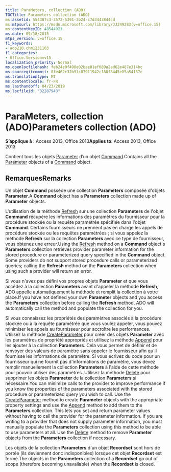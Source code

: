 ```yaml
---
title: ParaMeters, collection (ADO)
TOCTitle: Parameters collection (ADO)
ms:assetid: 554387c3-3572-5391-3b24-c7d3443844cd
ms:mtpsurl: https://msdn.microsoft.com/library/JJ249283(v=office.15)
ms:contentKeyID: 48544923
ms.date: 09/18/2015
mtps_version: v=office.15
f1_keywords:
- ado210.chm1231103
f1_categories:
- Office.Version=v15
localization_priority: Normal
ms.openlocfilehash: feb24e0f498e02bae01ef689a2ad62e487e314bc
ms.sourcegitcommit: 8fe462c32b91c87911942c188f3445e85a54137c
ms.translationtype: MT
ms.contentlocale: fr-FR
ms.lasthandoff: 04/23/2019
ms.locfileid: "32287943"
---
```

# <a name="parameters-collection-ado"></a><span data-ttu-id="e5850-102">ParaMeters, collection (ADO)</span><span class="sxs-lookup"><span data-stu-id="e5850-102">Parameters collection (ADO)</span></span>


<span data-ttu-id="e5850-103">**S’applique à** : Access 2013, Office 2013</span><span class="sxs-lookup"><span data-stu-id="e5850-103">**Applies to**: Access 2013, Office 2013</span></span>

<span data-ttu-id="e5850-104">Contient tous les objets [Parameter](parameter-object-ado.md) d’un objet [Command](command-object-ado.md).</span><span class="sxs-lookup"><span data-stu-id="e5850-104">Contains all the [Parameter](parameter-object-ado.md) objects of a [Command](command-object-ado.md) object.</span></span>

## <a name="remarks"></a><span data-ttu-id="e5850-105">Remarques</span><span class="sxs-lookup"><span data-stu-id="e5850-105">Remarks</span></span>

<span data-ttu-id="e5850-106">Un objet **Command** possède une collection **Parameters** composée d'objets **Parameter**.</span><span class="sxs-lookup"><span data-stu-id="e5850-106">A **Command** object has a **Parameters** collection made up of **Parameter** objects.</span></span>

<span data-ttu-id="e5850-p101">L'utilisation de la méthode [Refresh](refresh-method-ado.md) sur une collection **Parameters** de l'objet **Command** récupère les informations des paramètres du fournisseur pour la procédure stockée ou la requête paramétrée spécifiée dans l'objet **Command**. Certains fournisseurs ne prennent pas en charge les appels de procédure stockée ou les requêtes paramétrées ; si vous appelez la méthode **Refresh** sur la collection **Parameters** avec ce type de fournisseur, vous obtenez une erreur.</span><span class="sxs-lookup"><span data-stu-id="e5850-p101">Using the [Refresh](refresh-method-ado.md) method on a **Command** object's **Parameters** collection retrieves provider parameter information for the stored procedure or parameterized query specified in the **Command** object. Some providers do not support stored procedure calls or parameterized queries; calling the **Refresh** method on the **Parameters** collection when using such a provider will return an error.</span></span>

<span data-ttu-id="e5850-109">Si vous n'avez pas défini vos propres objets **Parameter** et que vous accédez à la collection **Parameters** avant d'appeler la méthode **Refresh**, ADO appelle automatiquement la méthode et remplit la collection à votre place.</span><span class="sxs-lookup"><span data-stu-id="e5850-109">If you have not defined your own **Parameter** objects and you access the **Parameters** collection before calling the **Refresh** method, ADO will automatically call the method and populate the collection for you.</span></span>

<span data-ttu-id="e5850-p102">Si vous connaissez les propriétés des paramètres associés à la procédure stockée ou à la requête paramétrée que vous voulez appeler, vous pouvez minimiser les appels au fournisseur pour accroître les performances. Utilisez la méthode [CreateParameter](createparameter-method-ado.md) pour créer des objets **Parameter** avec les paramètres de propriété appropriés et utilisez la méthode [Append](append-method-ado.md) pour les ajouter à la collection **Parameters**. Cela vous permet de définir et de renvoyer des valeurs de paramètre sans appeler le fournisseur afin qu'il fournisse les informations de paramètre. Si vous écrivez du code pour un fournisseur qui ne fournit pas d'informations de paramètre, vous devez remplir manuellement la collection **Parameters** à l'aide de cette méthode pour pouvoir utiliser des paramètres. Utilisez la méthode [Delete](delete-method-ado-parameters-collection.md) pour supprimer les objets **Parameter** de la collection **Parameters** si nécessaire.</span><span class="sxs-lookup"><span data-stu-id="e5850-p102">You can minimize calls to the provider to improve performance if you know the properties of the parameters associated with the stored procedure or parameterized query you wish to call. Use the [CreateParameter](createparameter-method-ado.md) method to create **Parameter** objects with the appropriate property settings and use the [Append](append-method-ado.md) method to add them to the **Parameters** collection. This lets you set and return parameter values without having to call the provider for the parameter information. If you are writing to a provider that does not supply parameter information, you must manually populate the **Parameters** collection using this method to be able to use parameters at all. Use the [Delete](delete-method-ado-parameters-collection.md) method to remove **Parameter** objects from the **Parameters** collection if necessary.</span></span>

<span data-ttu-id="e5850-115">Les objets de la collection **Parameters** d'un objet **Recordset** sont hors de portée (ils deviennent donc indisponibles) lorsque cet objet **Recordset** est fermé.</span><span class="sxs-lookup"><span data-stu-id="e5850-115">The objects in the **Parameters** collection of a **Recordset** go out of scope (therefore becoming unavailable) when the **Recordset** is closed.</span></span>

